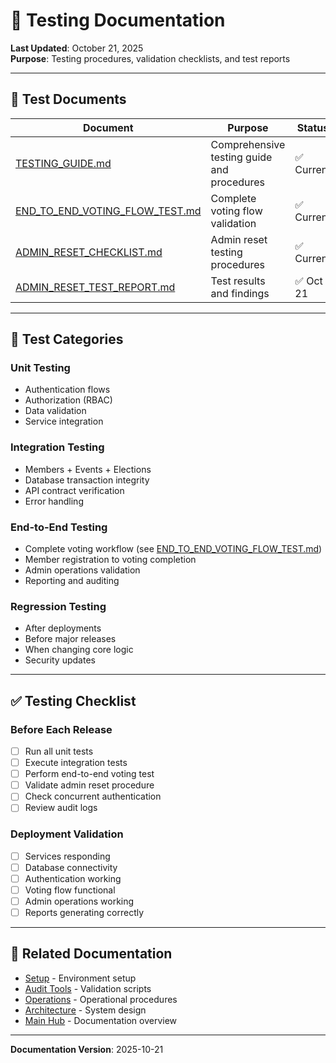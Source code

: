 # 🧪 Testing Documentation

**Last Updated**: October 21, 2025  
**Purpose**: Testing procedures, validation checklists, and test reports

---

## 📖 Test Documents

| Document | Purpose | Status |
|----------|---------|--------|
| [TESTING_GUIDE.md](./TESTING_GUIDE.md) | Comprehensive testing guide and procedures | ✅ Current |
| [END_TO_END_VOTING_FLOW_TEST.md](./END_TO_END_VOTING_FLOW_TEST.md) | Complete voting flow validation | ✅ Current |
| [ADMIN_RESET_CHECKLIST.md](./ADMIN_RESET_CHECKLIST.md) | Admin reset testing procedures | ✅ Current |
| [ADMIN_RESET_TEST_REPORT.md](./ADMIN_RESET_TEST_REPORT.md) | Test results and findings | ✅ Oct 21 |

---

## 🧪 Test Categories

### Unit Testing
- Authentication flows
- Authorization (RBAC)
- Data validation
- Service integration

### Integration Testing
- Members + Events + Elections
- Database transaction integrity
- API contract verification
- Error handling

### End-to-End Testing
- Complete voting workflow (see [END_TO_END_VOTING_FLOW_TEST.md](./END_TO_END_VOTING_FLOW_TEST.md))
- Member registration to voting completion
- Admin operations validation
- Reporting and auditing

### Regression Testing
- After deployments
- Before major releases
- When changing core logic
- Security updates

---

## ✅ Testing Checklist

### Before Each Release
- [ ] Run all unit tests
- [ ] Execute integration tests
- [ ] Perform end-to-end voting test
- [ ] Validate admin reset procedure
- [ ] Check concurrent authentication
- [ ] Review audit logs

### Deployment Validation
- [ ] Services responding
- [ ] Database connectivity
- [ ] Authentication working
- [ ] Voting flow functional
- [ ] Admin operations working
- [ ] Reports generating correctly

---

## 🔗 Related Documentation

- [Setup](../setup/INDEX.md) - Environment setup
- [Audit Tools](../audits/INDEX.md) - Validation scripts
- [Operations](../maintenance/INDEX.md) - Operational procedures
- [Architecture](../design/INDEX.md) - System design
- [Main Hub](../INDEX.md) - Documentation overview

---

**Documentation Version**: 2025-10-21
